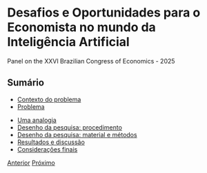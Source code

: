 # Desafios e Oportunidades para o Economista no mundo da Inteligência Artificial

Panel on the XXVI Brazilian Congress of Economics - 2025

## Sumário

- [Contexto do problema](contexto.md)
- [Problema](problema.md)
<!-- [Revisão sumária de literatura](revisao.md) -->
- [Uma analogia](modelo.md)
- [Desenho da pesquisa: procedimento](procedimento.md)
- [Desenho da pesquisa: material e métodos](material_metodos.md)
- [Resultados e discussão](resultados.md)
- [Considerações finais](conclusao.md)


[Anterior](../index.md)    [Próximo](contexto.md)








